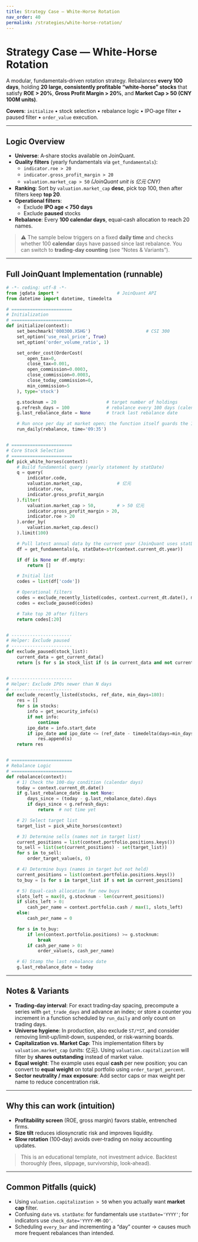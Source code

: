 ```yaml
---
title: Strategy Case — White-Horse Rotation
nav_order: 40
permalink: /strategies/white-horse-rotation/
---
```


# Strategy Case — White‑Horse Rotation

A modular, fundamentals‑driven rotation strategy. Rebalances **every 100 days**, holding **20 large, consistently profitable “white‑horse” stocks** that satisfy **ROE > 20%**, **Gross Profit Margin > 20%**, and **Market Cap > 50 (CNY 100M units)**.

**Covers**: `initialize` • stock selection • rebalance logic • IPO‑age filter • paused filter • `order_value` execution.

---

## Logic Overview

- **Universe**: A‑share stocks available on JoinQuant.  
- **Quality filters** (yearly fundamentals via `get_fundamentals`):
  - `indicator.roe > 20`
  - `indicator.gross_profit_margin > 20`
  - `valuation.market_cap > 50`  *(JoinQuant unit is 亿元 CNY)*
- **Ranking**: Sort by `valuation.market_cap` **desc**, pick top 100, then after filters keep **top 20**.  
- **Operational filters**:  
  - Exclude **IPO age < 750 days**  
  - Exclude **paused** stocks
- **Rebalance**: Every **100 calendar days**, equal‑cash allocation to reach 20 names.

> ⚠️ The sample below triggers on a fixed **daily time** and checks whether 100 **calendar** days have passed since last rebalance. You can switch to **trading‑day counting** (see “Notes & Variants”).

---

## Full JoinQuant Implementation (runnable)

```python
# -*- coding: utf-8 -*-
from jqdata import *                      # JoinQuant API
from datetime import datetime, timedelta

# =======================
# Initialization
# =======================
def initialize(context):
    set_benchmark('000300.XSHG')                     # CSI 300
    set_option('use_real_price', True)
    set_option('order_volume_ratio', 1)

    set_order_cost(OrderCost(
        open_tax=0,
        close_tax=0.001,
        open_commission=0.0003,
        close_commission=0.0003,
        close_today_commission=0,
        min_commission=5
    ), type='stock')

    g.stocknum = 20                   # target number of holdings
    g.refresh_days = 100              # rebalance every 100 days (calendar)
    g.last_rebalance_date = None      # track last rebalance date

    # Run once per day at market open; the function itself guards the 100-day interval
    run_daily(rebalance, time='09:35')


# =======================
# Core Stock Selection
# =======================
def pick_white_horses(context):
    # Build fundamental query (yearly statement by statDate)
    q = query(
        indicator.code,
        valuation.market_cap,             # 亿元
        indicator.roe,
        indicator.gross_profit_margin
    ).filter(
        valuation.market_cap > 50,        # > 50 亿元
        indicator.gross_profit_margin > 20,
        indicator.roe > 20
    ).order_by(
        valuation.market_cap.desc()
    ).limit(100)

    # Pull latest annual data by the current year (JoinQuant uses statDate='YYYY')
    df = get_fundamentals(q, statDate=str(context.current_dt.year))

    if df is None or df.empty:
        return []

    # Initial list
    codes = list(df['code'])

    # Operational filters
    codes = exclude_recently_listed(codes, context.current_dt.date(), min_days=750)
    codes = exclude_paused(codes)

    # Take top 20 after filters
    return codes[:20]


# -----------------------
# Helper: Exclude paused
# -----------------------
def exclude_paused(stock_list):
    current_data = get_current_data()
    return [s for s in stock_list if (s in current_data and not current_data[s].paused)]


# -----------------------
# Helper: Exclude IPOs newer than N days
# -----------------------
def exclude_recently_listed(stocks, ref_date, min_days=180):
    res = []
    for s in stocks:
        info = get_security_info(s)
        if not info:
            continue
        ipo_date = info.start_date
        if ipo_date and ipo_date <= (ref_date - timedelta(days=min_days)):
            res.append(s)
    return res


# =======================
# Rebalance Logic
# =======================
def rebalance(context):
    # 1) Check the 100-day condition (calendar days)
    today = context.current_dt.date()
    if g.last_rebalance_date is not None:
        days_since = (today - g.last_rebalance_date).days
        if days_since < g.refresh_days:
            return  # not time yet

    # 2) Select target list
    target_list = pick_white_horses(context)

    # 3) Determine sells (names not in target list)
    current_positions = list(context.portfolio.positions.keys())
    to_sell = list(set(current_positions) - set(target_list))
    for s in to_sell:
        order_target_value(s, 0)

    # 4) Determine buys (names in target but not held)
    current_positions = list(context.portfolio.positions.keys())
    to_buy = [s for s in target_list if s not in current_positions]

    # 5) Equal-cash allocation for new buys
    slots_left = max(0, g.stocknum - len(current_positions))
    if slots_left > 0:
        cash_per_name = context.portfolio.cash / max(1, slots_left)
    else:
        cash_per_name = 0

    for s in to_buy:
        if len(context.portfolio.positions) >= g.stocknum:
            break
        if cash_per_name > 0:
            order_value(s, cash_per_name)

    # 6) Stamp the last rebalance date
    g.last_rebalance_date = today
```

---

## Notes & Variants

- **Trading‑day interval**: For exact trading‑day spacing, precompute a series with `get_trade_days` and advance an index; or store a counter you increment in a function scheduled by `run_daily` and only count on trading days.
- **Universe hygiene**: In production, also exclude `ST/*ST`, and consider removing limit‑up/limit‑down, suspended, or risk‑warning boards.
- **Capitalization vs. Market Cap**: This implementation filters by `valuation.market_cap` (units: 亿元). Using `valuation.capitalization` will filter by **shares outstanding** instead of market value.
- **Equal weight**: The example uses equal **cash** per new position; you can convert to **equal weight** on total portfolio using `order_target_percent`.
- **Sector neutrality / max exposure**: Add sector caps or max weight per name to reduce concentration risk.

---

## Why this can work (intuition)

- **Profitability screen** (ROE, gross margin) favors stable, entrenched firms.  
- **Size tilt** reduces idiosyncratic risk and improves liquidity.  
- **Slow rotation** (100‑day) avoids over‑trading on noisy accounting updates.

> This is an educational template, not investment advice. Backtest thoroughly (fees, slippage, survivorship, look‑ahead).

---

## Common Pitfalls (quick)

- Using `valuation.capitalization > 50` when you actually want **market cap** filter.  
- Confusing `date` vs. `statDate`: for fundamentals use `statDate='YYYY'`; for indicators use `check_date='YYYY-MM-DD'`.  
- Scheduling `every_bar` and incrementing a “day” counter → causes much more frequent rebalances than intended.

